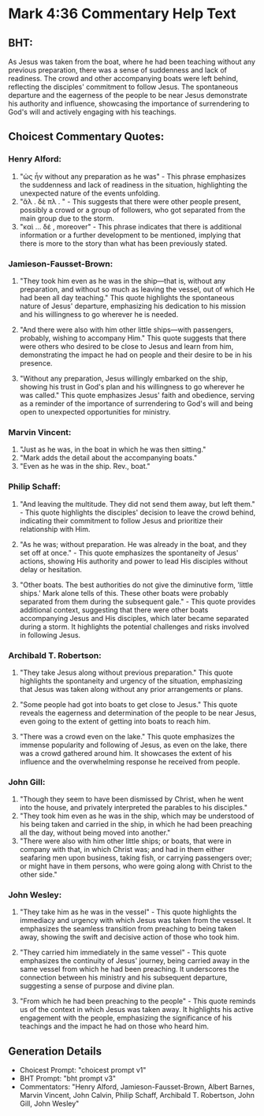 # Mark 4:36 Commentary Help Text

## BHT:
As Jesus was taken from the boat, where he had been teaching without any previous preparation, there was a sense of suddenness and lack of readiness. The crowd and other accompanying boats were left behind, reflecting the disciples' commitment to follow Jesus. The spontaneous departure and the eagerness of the people to be near Jesus demonstrate his authority and influence, showcasing the importance of surrendering to God's will and actively engaging with his teachings.

## Choicest Commentary Quotes:
### Henry Alford:
1. "ὡς ἦν without any preparation as he was" - This phrase emphasizes the suddenness and lack of readiness in the situation, highlighting the unexpected nature of the events unfolding.
2. "ἄλ  .   δὲ πλ  . " - This suggests that there were other people present, possibly a crowd or a group of followers, who got separated from the main group due to the storm.
3. "καὶ  …   δέ  , moreover" - This phrase indicates that there is additional information or a further development to be mentioned, implying that there is more to the story than what has been previously stated.

### Jamieson-Fausset-Brown:
1. "They took him even as he was in the ship—that is, without any preparation, and without so much as leaving the vessel, out of which He had been all day teaching." This quote highlights the spontaneous nature of Jesus' departure, emphasizing his dedication to his mission and his willingness to go wherever he is needed.

2. "And there were also with him other little ships—with passengers, probably, wishing to accompany Him." This quote suggests that there were others who desired to be close to Jesus and learn from him, demonstrating the impact he had on people and their desire to be in his presence.

3. "Without any preparation, Jesus willingly embarked on the ship, showing his trust in God's plan and his willingness to go wherever he was called." This quote emphasizes Jesus' faith and obedience, serving as a reminder of the importance of surrendering to God's will and being open to unexpected opportunities for ministry.

### Marvin Vincent:
1. "Just as he was, in the boat in which he was then sitting." 
2. "Mark adds the detail about the accompanying boats." 
3. "Even as he was in the ship. Rev., boat."

### Philip Schaff:
1. "And leaving the multitude. They did not send them away, but left them." - This quote highlights the disciples' decision to leave the crowd behind, indicating their commitment to follow Jesus and prioritize their relationship with Him.

2. "As he was; without preparation. He was already in the boat, and they set off at once." - This quote emphasizes the spontaneity of Jesus' actions, showing His authority and power to lead His disciples without delay or hesitation.

3. "Other boats. The best authorities do not give the diminutive form, 'little ships.' Mark alone tells of this. These other boats were probably separated from them during the subsequent gale." - This quote provides additional context, suggesting that there were other boats accompanying Jesus and His disciples, which later became separated during a storm. It highlights the potential challenges and risks involved in following Jesus.

### Archibald T. Robertson:
1. "They take Jesus along without previous preparation." This quote highlights the spontaneity and urgency of the situation, emphasizing that Jesus was taken along without any prior arrangements or plans.

2. "Some people had got into boats to get close to Jesus." This quote reveals the eagerness and determination of the people to be near Jesus, even going to the extent of getting into boats to reach him.

3. "There was a crowd even on the lake." This quote emphasizes the immense popularity and following of Jesus, as even on the lake, there was a crowd gathered around him. It showcases the extent of his influence and the overwhelming response he received from people.

### John Gill:
1. "Though they seem to have been dismissed by Christ, when he went into the house, and privately interpreted the parables to his disciples."
2. "They took him even as he was in the ship, which may be understood of his being taken and carried in the ship, in which he had been preaching all the day, without being moved into another."
3. "There were also with him other little ships; or boats, that were in company with that, in which Christ was; and had in them either seafaring men upon business, taking fish, or carrying passengers over; or might have in them persons, who were going along with Christ to the other side."

### John Wesley:
1. "They take him as he was in the vessel" - This quote highlights the immediacy and urgency with which Jesus was taken from the vessel. It emphasizes the seamless transition from preaching to being taken away, showing the swift and decisive action of those who took him.

2. "They carried him immediately in the same vessel" - This quote emphasizes the continuity of Jesus' journey, being carried away in the same vessel from which he had been preaching. It underscores the connection between his ministry and his subsequent departure, suggesting a sense of purpose and divine plan.

3. "From which he had been preaching to the people" - This quote reminds us of the context in which Jesus was taken away. It highlights his active engagement with the people, emphasizing the significance of his teachings and the impact he had on those who heard him.


## Generation Details
- Choicest Prompt: "choicest prompt v1"
- BHT Prompt: "bht prompt v3"
- Commentators: "Henry Alford, Jamieson-Fausset-Brown, Albert Barnes, Marvin Vincent, John Calvin, Philip Schaff, Archibald T. Robertson, John Gill, John Wesley"

